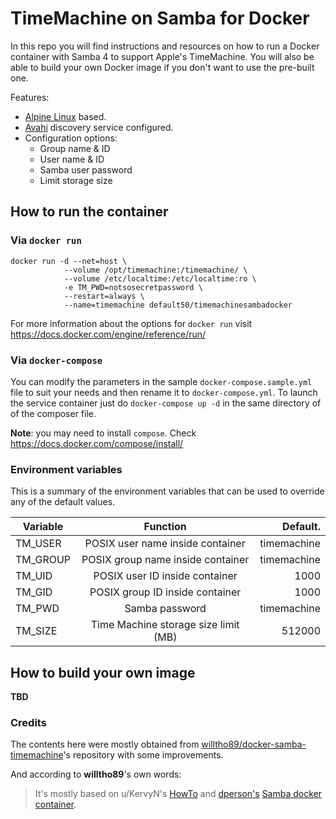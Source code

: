 # TimeMachine on Samba for Docker

In this repo you will find instructions and resources on how to run a Docker container with Samba 4 to support Apple's TimeMachine. You will also be able to build your own Docker image if you don't want to use the pre-built one.

Features:
- [Alpine Linux](https://alpinelinux.org/) based.
- [Avahi](https://www.avahi.org/) discovery service configured.
- Configuration options:
    - Group name & ID
    - User name & ID
    - Samba user password
    - Limit storage size

## How to run the container

### Via `docker run`

```
docker run -d --net=host \
            --volume /opt/timemachine:/timemachine/ \
            --volume /etc/localtime:/etc/localtime:ro \
            -e TM_PWD=notsosecretpassword \
            --restart=always \
            --name=timemachine default50/timemachinesambadocker
```

For more information about the options for `docker run` visit https://docs.docker.com/engine/reference/run/

### Via `docker-compose`

You can modify the parameters in the sample `docker-compose.sample.yml` file to suit your needs and then rename it to `docker-compose.yml`. To launch the service container just do `docker-compose up -d` in the same directory of of the composer file.

**Note**: you may need to install `compose`. Check https://docs.docker.com/compose/install/

### Environment variables

This is a summary of the environment variables that can be used to override any of the default values.

| Variable  | Function                             | Default.    |
| ----------|:------------------------------------:|------------:|
| TM_USER   | POSIX user name inside container     | timemachine |
| TM_GROUP  | POSIX group name inside container    | timemachine |
| TM_UID    | POSIX user ID inside container       | 1000        |
| TM_GID    | POSIX group ID inside container      | 1000        |
| TM_PWD    | Samba password                       | timemachine |
| TM_SIZE   | Time Machine storage size limit (MB) | 512000      |

## How to build your own image

**TBD**

### Credits

The contents here were mostly obtained from [willtho89/docker-samba-timemachine](https://github.com/willtho89/docker-samba-timemachine)'s repository with some improvements.

And according to **willtho89**'s own words:

>It's mostly based on u/KervyN's [HowTo](https://www.reddit.com/r/homelab/comments/83vkaz/howto_make_time_machine_backups_on_a_samba/) and [dperson's](https://github.com/dperson) [Samba docker container](https://github.com/dperson/samba).
